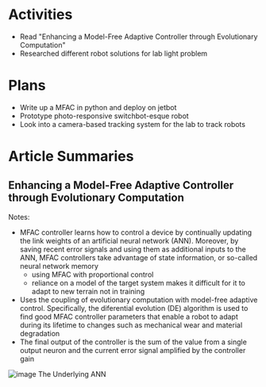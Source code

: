 # Activities

* Read "Enhancing a Model-Free Adaptive Controller through Evolutionary Computation"
* Researched different robot solutions for lab light problem

# Plans

* Write up a MFAC in python and deploy on jetbot
* Prototype photo-responsive switchbot-esque robot
* Look into a camera-based tracking system for the lab to track robots

# Article Summaries

## Enhancing a Model-Free Adaptive Controller through Evolutionary Computation

Notes:
* MFAC controller learns how to control a device by continually updating the link weights of an artificial neural network (ANN). Moreover, by saving recent error signals and using them as additional inputs to the ANN, MFAC controllers take advantage of state information, or so-called neural network memory
  * using MFAC with proportional control
  * reliance on a model of the target system makes it difficult for it to adapt to new terrain not in training
* Uses the coupling of evolutionary computation with model-free adaptive control. Specifically, the diferential evolution (DE) algorithm is used to find good MFAC controller parameters that enable a robot to adapt during its lifetime to changes such as mechanical wear and material degradation
* The final output of the controller is the sum of the value from a single output neuron and the current error signal amplified by the controller gain

![image](https://user-images.githubusercontent.com/70297740/142279544-a0052ab8-b333-4a51-b115-4761ebaf0361.png)
The Underlying ANN


